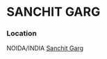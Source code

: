 # SANCHIT GARG

### Location
NOIDA/INDIA
[Sanchit Garg](https://github.com/sanchit2812/Hello-Hacktoberfest)
